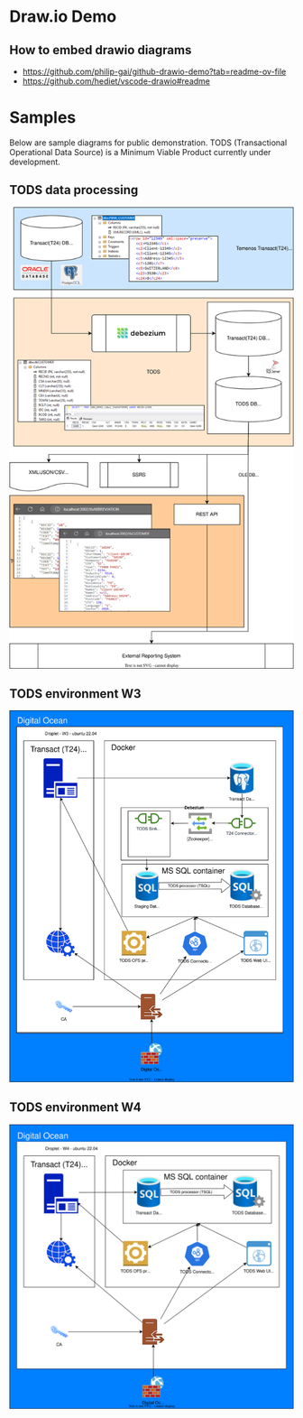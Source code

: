 # Draw.io Demo

## How to embed drawio diagrams
- https://github.com/philip-gai/github-drawio-demo?tab=readme-ov-file
- https://github.com/hediet/vscode-drawio#readme

# Samples

Below are sample diagrams for public demonstration.
TODS (Transactional Operational Data Source) is a Minimum Viable Product currently under development.

## TODS data processing
![Test Embedding draw.io](./TODS-Diagram.drawio.svg)

## TODS environment W3
![TODS W3](./w3-diagram.drawio.svg)

## TODS environment W4
![TODS W4](./w4-diagram.drawio.svg)

